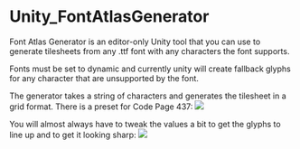 # Unity_FontAtlasGenerator
Font Atlas Generator is an editor-only Unity tool that you can use to generate tilesheets from any .ttf font with any characters the font supports.

Fonts must be set to dynamic and currently unity will create fallback glyphs for any character that are unsupported by the font. 

The generator takes a string of characters and generates the tilesheet in a grid format. There is a preset for Code Page 437:
![](http://i.imgur.com/INZUz4h.png)

You will almost always have to tweak the values a bit to get the glyphs to line up and to get it looking sharp:
![](https://thumbs.gfycat.com/VioletImpassionedIraniangroundjay-size_restricted.gif)
